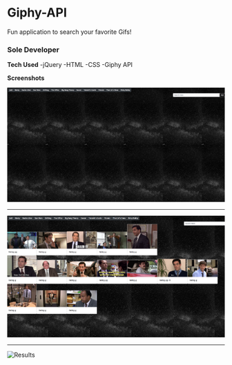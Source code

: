 # Giphy-API

Fun application to search your favorite Gifs!

### Sole Developer

**Tech Used**
-jQuery
-HTML
-CSS
-Giphy API


**Screenshots**



![Login Page](./assets/images/landing.png "Home Page")

---------------------

![Search](./assets/images/gifsloaded.png "Results loaded")

---------------------

![Results](./assets/images/activegifs.gif "Gifs Active and running")
